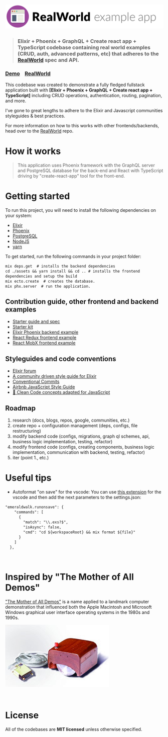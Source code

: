 # ![RealWorld Example App](media/logo.png)

> ### Elixir + Phoenix + GraphQL + Create react app + TypeScript codebase containing real world examples (CRUD, auth, advanced patterns, etc) that adheres to the [RealWorld](https://github.com/gothinkster/realworld) spec and API.

### [Demo](https://github.com/gothinkster/realworld)&nbsp;&nbsp;&nbsp;&nbsp;[RealWorld](https://github.com/gothinkster/realworld)

This codebase was created to demonstrate a fully fledged fullstack application built with **[Elixir + Phoenix + GraphQL + Create react app + TypeScript]** including CRUD operations, authentication, routing, pagination, and more.

I've gone to great lengths to adhere to the Elixir and Javascript communities styleguides & best practices.

For more information on how to this works with other frontends/backends, head over to the [RealWorld](https://github.com/gothinkster/realworld) repo.

# How it works

> This application uses Phoenix framework with the GraphQL server and PostgreSQL database for the back-end and React with TypeScript driving by "create-react-app" tool for the front-end.

# Getting started

To run this project, you will need to install the following dependencies on your system:

- [Elixir](https://elixir-lang.org/install.html)
- [Phoenix](https://hexdocs.pm/phoenix/installation.html)
- [PostgreSQL](https://www.postgresql.org/download/)
- [NodeJS](https://nodejs.org/en/download/)
- [yarn](https://yarnpkg.com/lang/en/docs/install/)

To get started, run the following commands in your project folder:

```shell
mix deps.get  # installs the backend dependencies
cd ./assets && yarn install && cd .. # installs the frontend dependencies and setup the build
mix ecto.create  # creates the database.
mix phx.server  # run the application.
```

## Contribution guide, other frontend and backend examples

- [Starter guide and spec](https://github.com/gothinkster/realworld/tree/master/spec)
- [Starter kit](https://github.com/gothinkster/realworld-starter-kit)
- [Elixir Phoenix backend example](https://github.com/gothinkster/elixir-phoenix-realworld-example-app)
- [React Redux frontend example](https://github.com/gothinkster/react-redux-realworld-example-app)
- [React MobX frontend example](https://github.com/gothinkster/react-mobx-realworld-example-app)

## Styleguides and code conventions

- [Elixir forum](https://elixirforum.com/c/phoenix-forum)
- [A community driven style guide for Elixir](https://github.com/christopheradams/elixir_style_guide)
- [Conventional Commits](https://www.conventionalcommits.org/en/v1.0.0/#summary)
- [Airbnb JavaScript Style Guide](https://github.com/airbnb/javascript)
- [🛁 Clean Code concepts adapted for JavaScript](https://github.com/ryanmcdermott/clean-code-javascript)

## Roadmap

1. research (docs, blogs, repos, google, communities, etc.)
2. create repo + configuration management (deps, configs, file restructuring)
3. modify backend code (configs, migrations, graph ql schemes, api, business logic implementation, testing, refactor)
4. modify frontend code (configs, creating components, business logic implementation, communication with backend, testing, refactor)
5. iter (point 1., etc.)

# Useful tips

- Autoformat "on save" for the vscode:
  You can use [this extension](https://marketplace.visualstudio.com/items?itemName=emeraldwalk.RunOnSave) for the vscode and then add the next parameters to the settings.json:

```shell
"emeraldwalk.runonsave": {
    "commands": [
      {
        "match": "\\.exs?$",
        "isAsync": false,
        "cmd": "cd ${workspaceRoot} && mix format ${file}"
      }
    ]
  },
```

<br />

# Inspired by "The Mother of All Demos"

["The Mother of All Demos"](https://en.wikipedia.org/wiki/The_Mother_of_All_Demos) is a name applied to a landmark computer demonstration that influenced both the Apple Macintosh and Microsoft Windows graphical user interface operating systems in the 1980s and 1990s.

![The first prototype of a computer mouse, as designed by Bill English from Douglas Engelbart's sketches](media/computer_mouse_prototype.jpg)

<br />

# License

All of the codebases are **MIT licensed** unless otherwise specified.
